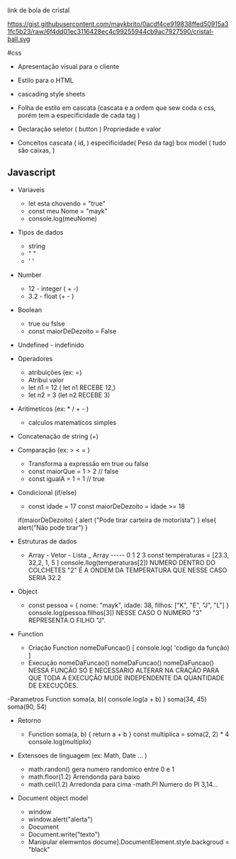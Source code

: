 link de bola de cristal

https://gist.githubusercontent.com/maykbrito/0acdf4ce919838ffed50915a31fc5b23/raw/6f4dd01ec3116428ec4c99255944cb9ac7927590/cristal-ball.svg 


#css

 - Apresentação visual para o cliente 

 - Estilo para o HTML
 - cascading style sheets
 - Folha de estilo em cascata (cascata e a ordem que sew coda o css, porém tem a especificidade de cada tag )

- Declaração 
  seletor ( button )
  Propriedade e valor


- Conceitos
  cascata ( id, )
  especificidade( Peso da tag)
  box model ( tudo são caixas, )

## Javascript

- Variaveis
   - let esta chovendo = "true"
   - const meu Nome = "mayk"
   - console.log(meuNome)

- Tipos de dados
  - string
  - " "
  - ' '

- Number
  - 12 - integer ( + -)
  - 3.2 - float (+ - )

- Boolean
  - true ou fslse
  - const maiorDeDezoito = False

- Undefined - indefinido

- Operadores
  - atribuições (ex: =)
  - Atribui valor
  - let n1 = 12 ( let n1 RECEBE 12,)
  - let n2 = 3 (let n2 RECEBE 3)

- Aritimeticos (ex: * / + - )
  - calculos matematicos simples 

- Concatenação de string (+)

- Comparação (ex: > < = )
  - Transforma a expressão em true ou false
  - const maiorQue = 1 > 2 // false
  - const igualA = 1 = 1 // true

- Condicional (if/else)
  - const idade = 17
  const maiorDeDezoito = idade >= 18

  if(maiorDeDezoito) {
    alert ("Pode tirar carteira de motorista")
  } else{
    alert("Não pode tirar")
  }

- Estruturas de dados
  - Array - Vetor - Lista
    _  Array -----     0     1   2    3 
         const temperaturas = [23.3, 32,2, 1, 5 ]
         console.llog(temperaturas[2])  NUMERO DENTRO DO COLCHETES "2"
         É A ONDEM DA TEMPERATURA QUE NESSE CASO SERIA 32.2


- Object
  - const pessoa = {
    nome: "mayk", 
    idade: 38,
    filhos: ["K", "E", "J", "L"]
  }
     console.log(pessoa.filhos[3]) NESSE CASO O NUMERO "3" REPRESENTA O FILHO "J". 


- Function
  - Criação 
    Function nomeDaFuncao()  [
      console.log( 'codigo da função)
    ]
  - Execução
     nomeDaFuncao()
     nomeDaFuncao()
     nomeDaFuncao()
NESSA FUNÇÃO SÓ E NECESSARIO ALTERAR NA CRAÇÃO PARA QUE TODA A EXECUÇÃO MUDE INDEPENDENTE DA QUANTIDADE DE EXECUÇÕES.


-Parametros
 Function soma(a, b){
  console.log(a + b)
 }
    soma(34, 45)
    soma(90, 54)


- Retorno
  - Function soma(a, b) {
    return a + b
  }
    const multiplica = soma(2, 2) * 4
      console.log(multiplix)

- Extensoes de linguagem (ex: Math, Date ... )
  - math.randon() gera numero randomico entre 0 e 1
  - math.floor(1.2) Arrendonda para baixo
  - math.ceil(1.2) Arredonda para cima
  -math.PI Numero do PI 3,14...


- Document object model
  - window
  - window.alert("alerta")
  - Document
  - Document.write("texto")
  - Manipular elemwntos
    docume].DocumentElement.style.backgroud = "black"


